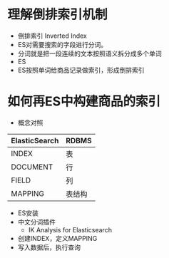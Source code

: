 # 理解倒排索引机制
- 倒排索引 Inverted Index
- ES对需要搜索的字段进行分词。
- 分词就是把一段连续的文本按照语义拆分成多个单词
- ES
- ES按照单词给商品记录做索引，形成倒排索引

# 如何再ES中构建商品的索引
- 概念对照

|ElasticSearch| RDBMS |
|----|----|
|INDEX|表|
|DOCUMENT|行|
|FIELD|列|
|MAPPING|表结构|


- ES安装
- 中文分词插件
   * IK Analysis for Elasticsearch
- 创建INDEX，定义MAPPING
- 写入数据后，执行查询